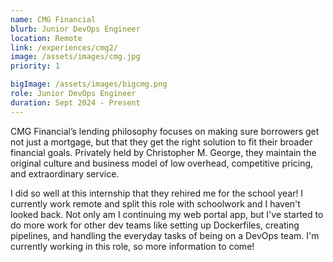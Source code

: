 ```yaml
---
name: CMG Financial
blurb: Junior DevOps Engineer
location: Remote
link: /experiences/cmg2/
image: /assets/images/cmg.jpg
priority: 1

bigImage: /assets/images/bigcmg.png
role: Junior DevOps Engineer
duration: Sept 2024 - Present
---
```


CMG Financial’s lending philosophy focuses on making sure borrowers get not just a mortgage, but that they get the right solution to fit their broader financial goals. Privately held by Christopher M. George, they maintain the original culture and business model of low overhead, competitive pricing, and extraordinary service.

I did so well at this internship that they rehired me for the school year! I currently work remote and split this role with schoolwork and I haven't looked back. Not only am I continuing my web portal app, but I've started to do more work for other dev teams like setting up Dockerfiles, creating pipelines, and handling the everyday tasks of being on a DevOps team. I'm currently working in this role, so more information to come!
